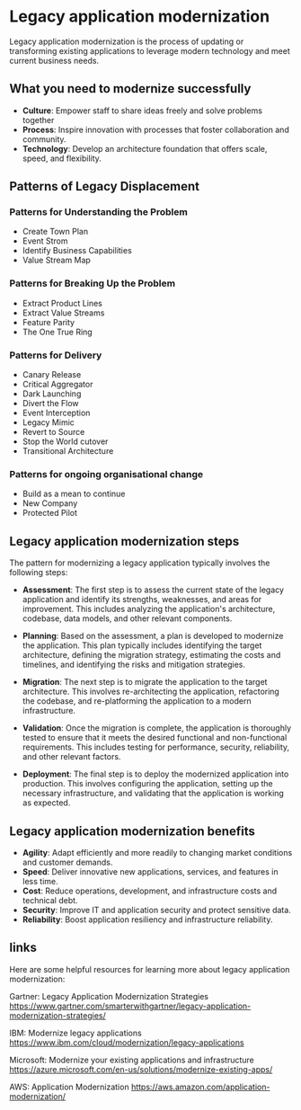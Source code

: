 
# Legacy application modernization

Legacy application modernization is the process of updating or transforming existing applications to leverage modern technology and meet current business needs. 


## What you need to modernize successfully

- <b>Culture</b>: Empower staff to share ideas freely and solve problems together
- <b>Process</b>: Inspire innovation with processes that foster collaboration and community.
- <b>Technology</b>:  Develop an architecture foundation that offers scale, speed, and flexibility.


## Patterns of Legacy Displacement

### Patterns for Understanding the Problem

- Create Town Plan
- Event Strom
- Identify Business Capabilities
- Value Stream Map

### Patterns for Breaking Up the Problem

- Extract Product Lines
- Extract Value Streams
- Feature Parity
- The One True Ring

### Patterns for Delivery

- Canary Release
- Critical Aggregator
- Dark Launching
- Divert the Flow
- Event Interception
- Legacy Mimic
- Revert to Source
- Stop the World cutover
- Transitional Architecture

### Patterns for ongoing organisational change

- Build as a mean to continue
- New Company
- Protected Pilot



## Legacy application modernization steps

The pattern for modernizing a legacy application typically involves the following steps:

- <b>Assessment</b>: The first step is to assess the current state of the legacy application and identify its strengths, weaknesses, and areas for improvement. This includes analyzing the application's architecture, codebase, data models, and other relevant components.

- <b>Planning</b>: Based on the assessment, a plan is developed to modernize the application. This plan typically includes identifying the target architecture, defining the migration strategy, estimating the costs and timelines, and identifying the risks and mitigation strategies.

- <b>Migration</b>: The next step is to migrate the application to the target architecture. This involves re-architecting the application, refactoring the codebase, and re-platforming the application to a modern infrastructure.

- <b>Validation</b>: Once the migration is complete, the application is thoroughly tested to ensure that it meets the desired functional and non-functional requirements. This includes testing for performance, security, reliability, and other relevant factors.

- <b>Deployment</b>: The final step is to deploy the modernized application into production. This involves configuring the application, setting up the necessary infrastructure, and validating that the application is working as expected.


## Legacy application modernization benefits

- <b>Agility</b>: Adapt efficiently and more readily to changing market conditions and customer demands.
- <b>Speed</b>: Deliver innovative new applications, services, and features in less time.
- <b>Cost</b>: Reduce operations, development, and infrastructure costs and technical debt. 
- <b>Security</b>: Improve IT and application security and protect sensitive data. 
- <b>Reliability</b>: Boost application resiliency and infrastructure reliability.



## links

Here are some helpful resources for learning more about legacy application modernization:

Gartner: Legacy Application Modernization Strategies
https://www.gartner.com/smarterwithgartner/legacy-application-modernization-strategies/

IBM: Modernize legacy applications
https://www.ibm.com/cloud/modernization/legacy-applications

Microsoft: Modernize your existing applications and infrastructure
https://azure.microsoft.com/en-us/solutions/modernize-existing-apps/

AWS: Application Modernization
https://aws.amazon.com/application-modernization/







